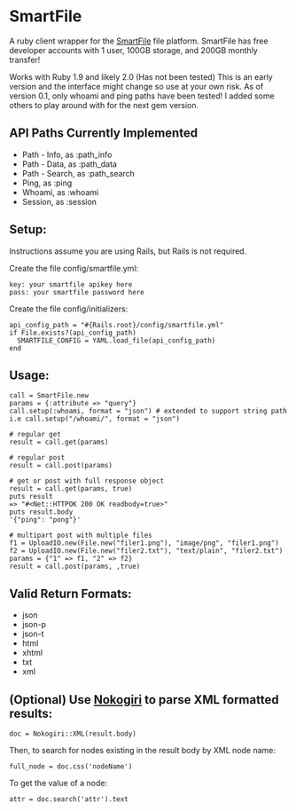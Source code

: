 # SmartFile

A ruby client wrapper for the [SmartFile](http://smartfile.com) file platform.
SmartFile has free developer accounts with 1 user, 100GB storage, and 200GB monthly transfer!

Works with Ruby 1.9 and likely 2.0 (Has not been tested)
This is an early version and the interface might change so use at your own risk.
As of version 0.1, only whoami and ping paths have been tested! I added some others to play around with for the next gem version.

## API Paths Currently Implemented

  - Path - Info, as :path_info
  - Path - Data, as :path_data
  - Path - Search, as :path_search
  - Ping, as :ping
  - Whoami, as :whoami
  - Session, as :session

## Setup:

Instructions assume you are using Rails, but Rails is not required. 

Create the file config/smartfile.yml:

    key: your smartfile apikey here
    pass: your smartfile password here

Create the file config/initializers:

    api_config_path = "#{Rails.root}/config/smartfile.yml"
    if File.exists?(api_config_path)
      SMARTFILE_CONFIG = YAML.load_file(api_config_path)
    end

## Usage:

    call = SmartFile.new
    params = {:attribute => "query"}
    call.setup(:whoami, format = "json") # extended to support string path i.e call.setup("/whoami/", format = "json")
    
    # regular get
    result = call.get(params)
    
    # regular post
    result = call.post(params)
    
    # get or post with full response object
    result = call.get(params, true)
    puts result
    => "#<Net::HTTPOK 200 OK readbody=true>"
    puts result.body
    '{"ping": "pong"}'

    # multipart post with multiple files
    f1 = UploadIO.new(File.new("filer1.png"), "image/png", "filer1.png")
    f2 = UploadIO.new(File.new("filer2.txt"), "text/plain", "filer2.txt")
    params = {"1" => f1, "2" => f2}
    result = call.post(params, ,true)




## Valid Return Formats: 
  - json
  - json-p
  - json-t
  - html
  - xhtml
  - txt 
  - xml

## (Optional) Use [Nokogiri](http://nokogiri.org/) to parse XML formatted results:

    doc = Nokogiri::XML(result.body)

Then, to search for nodes existing in the result body by XML node name:

    full_node = doc.css('nodeName')

To get the value of a node:

    attr = doc.search('attr').text